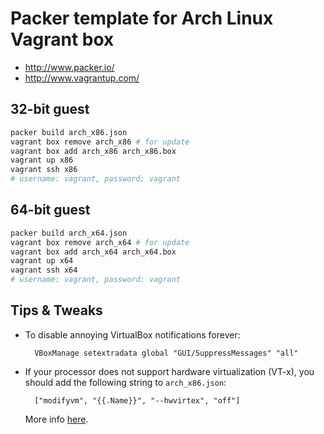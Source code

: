 # Packer template for Arch Linux Vagrant box

- http://www.packer.io/
- http://www.vagrantup.com/

## 32-bit guest

```sh
packer build arch_x86.json
vagrant box remove arch_x86 # for update
vagrant box add arch_x86 arch_x86.box
vagrant up x86
vagrant ssh x86
# username: vagrant, password: vagrant
```

## 64-bit guest

```sh
packer build arch_x64.json
vagrant box remove arch_x64 # for update
vagrant box add arch_x64 arch_x64.box
vagrant up x64
vagrant ssh x64
# username: vagrant, password: vagrant
```

## Tips & Tweaks

* To disable annoying VirtualBox notifications forever:

        VBoxManage setextradata global "GUI/SuppressMessages" "all"

* If your processor does not support hardware virtualization (VT-x),
  you should add the following string to `arch_x86.json`:

        ["modifyvm", "{{.Name}}", "--hwvirtex", "off"]

  More info [here](http://piotr.banaszkiewicz.org/blog/2012/06/10/vagrant-lack-of-hvirt/).
